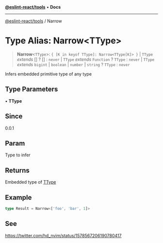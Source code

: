 [**@eslint-react/tools**](../README.md) • **Docs**

***

[@eslint-react/tools](../README.md) / Narrow

# Type Alias: Narrow\<TType\>

> **Narrow**\<`TType`\>: `{ [K in keyof TType]: Narrow<TType[K]> }` \| `TType` *extends* [] ? [] : `never` \| `TType` *extends* `Function` ? `TType` : `never` \| `TType` *extends* `bigint` \| `boolean` \| `number` \| `string` ? `TType` : `never`

Infers embedded primitive type of any type

## Type Parameters

• **TType**

## Since

0.0.1

## Param

Type to infer

## Returns

Embedded type of [TType](Narrow.md)

## Example

```ts
type Result = Narrow<['foo', 'bar', 1]>
```

## See

https://twitter.com/hd_nvim/status/1578567206190780417
